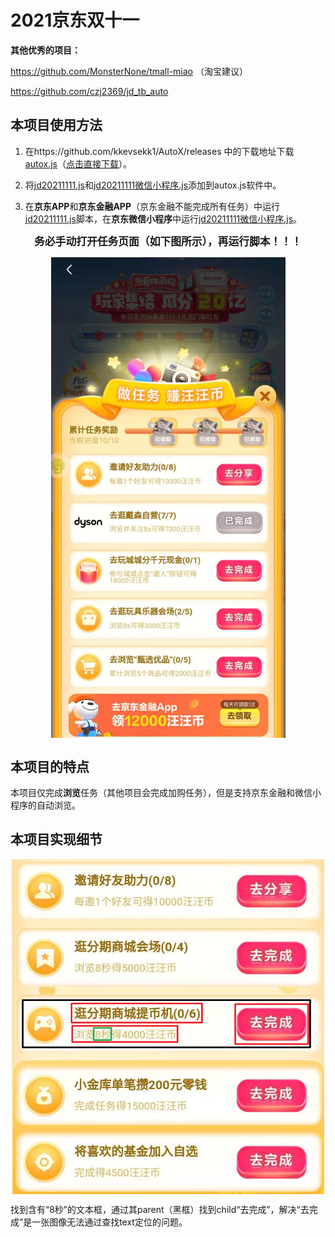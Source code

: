 # 2021京东双十一

**其他优秀的项目：**

https://github.com/MonsterNone/tmall-miao （淘宝建议）

https://github.com/czj2369/jd_tb_auto

## 本项目使用方法

1. 在https://github.com/kkevsekk1/AutoX/releases 中的下载地址下载[autox.js](https://github.com/kkevsekk1/AutoX)（[点击直接下载](https://github.com/BlademasterQAQ/jd20211111/releases/download/untagged-95cf68052845c5feec91/20210908180908.apk)）。

2. 将[jd20211111.js](jd20211111.js)和[jd20211111微信小程序.js](jd20211111微信小程序.js)添加到autox.js软件中。

3. 在**京东APP**和**京东金融APP**（京东金融不能完成所有任务）中运行[jd20211111.js](jd20211111.js)脚本，在**京东微信小程序**中运行[jd20211111微信小程序.js](jd20211111微信小程序.js)。



<p align="center">
<big><b>务必手动打开任务页面（如下图所示），再运行脚本！！！</b></big>
</p>

<p align="center">
<img src="img/0.jpg" width="375" align="center" />
</p>

## 本项目的特点

​		本项目仅完成**浏览**任务（其他项目会完成加购任务），但是支持京东金融和微信小程序的自动浏览。

## 本项目实现细节

<p align="center">
<img src="img/1.png" width="500" align="center" />
</p>

​		找到含有“8秒”的文本框，通过其parent（黑框）找到child“去完成”，解决“去完成”是一张图像无法通过查找text定位的问题。

